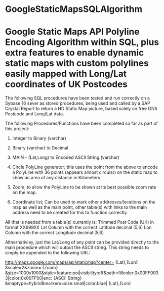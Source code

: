 # GoogleStaticMapsSQLAlgorithm

Google Static Maps API Polyline Encoding Algorithm within SQL, plus extra features to enable dynamic static maps with custom polylines easily mapped with Long/Lat coordinates of UK Postcodes
=============================================================================================================

The following SQL procedures have been tested and run correctly on a Sybase 16 sever as stored procedures, being used and called by a SAP Crystal Report to return a HD Static Map picture, based solely on free ONS Postcode and Long/Lat data.

The following Procedures/Functions have been completed so far as part of this project:
 
1.  Integer to Binary (varchar)
 
2.  Binary (varchar) to Decimal
 
3.  MAIN - (Lat,Long) to Encoded ASCII String (varchar)

4.  Circle PolyLine generator; this uses the point from the above to encode a PolyLine with 36 points (appears almost circular) on the static map to show an area of any distance in Kilometers. 

5.  Zoom; to allow the PolyLine to be shown at its best possible zoom rate on the map.

5.  Coordinate list; Can be used to mark other addresses/locations on the map as well as the main point, other table(s) with links to the main address need to be created for this to function correctly. 

All that is needed from a table(s) currently is:
Trimmed Post Code (UK) in format XX999XX
Lat Column with the correct Latitude decimal (5,6)
Lon Column with the correct Longitude decimal (5,6)
 
Altnernativley, just the Lat/Long of any point can be provided directly to the main procedure which will output the ASCII string. This string needs to simply be appended to the following URL:
 
http://maps.google.com/maps/api/staticmap?center=
{Lat},{Lon}
&scale=2&zoom=
{Zoom}
&size=1000x1000&style=feature:poi|visibility:off&path=fillcolor:0x00FF0033|color:0x00FF00|enc:
{ASCII String}
&maptype=hybrid&markers=size:small|color:blue|
{Lat},{Lon}



 
 

